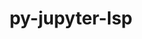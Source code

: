 ---
title: "py-jupyter-lsp"
layout: cache
categories: [package, develop]
meta: {"compilers": ["none"], "num_specs": 68, "num_specs_by_stack": {"data-vis-sdk": 19, "e4s": 32, "e4s-neoverse-v2": 17, "root": 68}, "oss": ["ubuntu20.04", "ubuntu22.04"], "platforms": ["linux"], "stacks": ["data-vis-sdk", "e4s", "e4s-neoverse-v2", "root"], "targets": ["neoverse_v2", "x86_64_v3"], "versions": ["2.2.0"]}
spec_details: [{"compiler": "none", "hash": "2ptiertn6i7ygh2vyvk4q6w7dvev6a2a", "os": "ubuntu22.04", "platform": "linux", "size": "-", "stacks": ["e4s", "root"], "target": "x86_64_v3", "variants": ["build_system=python_pip"], "versions": ["2.2.0"]}, {"compiler": "none", "hash": "3nxxwvqht42inlx3vdxo5ik3sr6z5t5b", "os": "ubuntu20.04", "platform": "linux", "size": "-", "stacks": ["data-vis-sdk", "root"], "target": "x86_64_v3", "variants": ["build_system=python_pip"], "versions": ["2.2.0"]}, {"compiler": "none", "hash": "444of6wxsrxw3ib27wbfucwcomx7bm6c", "os": "ubuntu20.04", "platform": "linux", "size": "-", "stacks": ["data-vis-sdk", "root"], "target": "x86_64_v3", "variants": ["build_system=python_pip"], "versions": ["2.2.0"]}, {"compiler": "none", "hash": "4rqtkcia4j4ssidlrnzxjnhvzofdbjpm", "os": "ubuntu22.04", "platform": "linux", "size": "-", "stacks": ["e4s-neoverse-v2", "root"], "target": "neoverse_v2", "variants": ["build_system=python_pip"], "versions": ["2.2.0"]}, {"compiler": "none", "hash": "67y3ithoc2d7teb3z3o6re442dsk2qwo", "os": "ubuntu22.04", "platform": "linux", "size": "-", "stacks": ["e4s", "root"], "target": "x86_64_v3", "variants": ["build_system=python_pip"], "versions": ["2.2.0"]}, {"compiler": "none", "hash": "6m3j27ucgnz2lknqgbihdne2iggmxf7z", "os": "ubuntu22.04", "platform": "linux", "size": "-", "stacks": ["e4s-neoverse-v2", "root"], "target": "neoverse_v2", "variants": ["build_system=python_pip"], "versions": ["2.2.0"]}, {"compiler": "none", "hash": "6mrlg4qjxnm2yqna3iynojjlz55payyq", "os": "ubuntu22.04", "platform": "linux", "size": "-", "stacks": ["e4s", "root"], "target": "x86_64_v3", "variants": ["build_system=python_pip"], "versions": ["2.2.0"]}, {"compiler": "none", "hash": "6r2g3vvdvpxayeio3blhuqne33xnvd56", "os": "ubuntu22.04", "platform": "linux", "size": "-", "stacks": ["e4s-neoverse-v2", "root"], "target": "neoverse_v2", "variants": ["build_system=python_pip"], "versions": ["2.2.0"]}, {"compiler": "none", "hash": "7cqkgixeaunslmmughqynnjq55u3erpc", "os": "ubuntu20.04", "platform": "linux", "size": "-", "stacks": ["data-vis-sdk", "root"], "target": "x86_64_v3", "variants": ["build_system=python_pip"], "versions": ["2.2.0"]}, {"compiler": "none", "hash": "7gm7vses6fgjxlqediosjspeeboo5itn", "os": "ubuntu22.04", "platform": "linux", "size": "-", "stacks": ["e4s-neoverse-v2", "root"], "target": "neoverse_v2", "variants": ["build_system=python_pip"], "versions": ["2.2.0"]}, {"compiler": "none", "hash": "7mo6hxpjhisdszo5rpfvdm6vziko7bmp", "os": "ubuntu22.04", "platform": "linux", "size": "-", "stacks": ["e4s", "root"], "target": "x86_64_v3", "variants": ["build_system=python_pip"], "versions": ["2.2.0"]}, {"compiler": "none", "hash": "7vxcpna4iru27rgcq53stg3qpevapjec", "os": "ubuntu22.04", "platform": "linux", "size": "-", "stacks": ["e4s", "root"], "target": "x86_64_v3", "variants": ["build_system=python_pip"], "versions": ["2.2.0"]}, {"compiler": "none", "hash": "a3p36mowxuqvia2alvofx7cloja6dsjj", "os": "ubuntu22.04", "platform": "linux", "size": "-", "stacks": ["e4s-neoverse-v2", "root"], "target": "neoverse_v2", "variants": ["build_system=python_pip"], "versions": ["2.2.0"]}, {"compiler": "none", "hash": "akzv5tvxqz4dxscqeznolqhfhyumcpzk", "os": "ubuntu20.04", "platform": "linux", "size": "-", "stacks": ["data-vis-sdk", "root"], "target": "x86_64_v3", "variants": ["build_system=python_pip"], "versions": ["2.2.0"]}, {"compiler": "none", "hash": "aopz5jeang2kgzvjswctqyivbccvtuts", "os": "ubuntu22.04", "platform": "linux", "size": "-", "stacks": ["e4s-neoverse-v2", "root"], "target": "neoverse_v2", "variants": ["build_system=python_pip"], "versions": ["2.2.0"]}, {"compiler": "none", "hash": "ar3nwd3fisp55y6ogb4xhoxrruraggob", "os": "ubuntu22.04", "platform": "linux", "size": "-", "stacks": ["e4s", "root"], "target": "x86_64_v3", "variants": ["build_system=python_pip"], "versions": ["2.2.0"]}, {"compiler": "none", "hash": "arkajd5pa2oqhgblw4nysw3p5aoca53k", "os": "ubuntu22.04", "platform": "linux", "size": "-", "stacks": ["e4s", "root"], "target": "x86_64_v3", "variants": ["build_system=python_pip"], "versions": ["2.2.0"]}, {"compiler": "none", "hash": "bcbvtthm5ckbijcjt5hlnzhr5575j4xo", "os": "ubuntu22.04", "platform": "linux", "size": "-", "stacks": ["e4s", "root"], "target": "x86_64_v3", "variants": ["build_system=python_pip"], "versions": ["2.2.0"]}, {"compiler": "none", "hash": "bjem77r6mbuvlnvutczd6cy5dmdqfok2", "os": "ubuntu20.04", "platform": "linux", "size": "-", "stacks": ["data-vis-sdk", "root"], "target": "x86_64_v3", "variants": ["build_system=python_pip"], "versions": ["2.2.0"]}, {"compiler": "none", "hash": "bzzhj7t3u2lyoqovambrmks6nugmv3m3", "os": "ubuntu22.04", "platform": "linux", "size": "-", "stacks": ["e4s-neoverse-v2", "root"], "target": "neoverse_v2", "variants": ["build_system=python_pip"], "versions": ["2.2.0"]}, {"compiler": "none", "hash": "c7vn7g7dqak7k44bfdopruvjfv56taez", "os": "ubuntu22.04", "platform": "linux", "size": "-", "stacks": ["e4s", "root"], "target": "x86_64_v3", "variants": ["build_system=python_pip"], "versions": ["2.2.0"]}, {"compiler": "none", "hash": "cdbuey47bcwgg3t5uzab2fkcbs5jtq2n", "os": "ubuntu22.04", "platform": "linux", "size": "-", "stacks": ["e4s", "root"], "target": "x86_64_v3", "variants": ["build_system=python_pip"], "versions": ["2.2.0"]}, {"compiler": "none", "hash": "cdpxkki75arr43anm5a73spmqg5lcpkt", "os": "ubuntu22.04", "platform": "linux", "size": "-", "stacks": ["e4s", "root"], "target": "x86_64_v3", "variants": ["build_system=python_pip"], "versions": ["2.2.0"]}, {"compiler": "none", "hash": "d7xogezvdescivlpwufryt6io54takeo", "os": "ubuntu22.04", "platform": "linux", "size": "-", "stacks": ["e4s", "root"], "target": "x86_64_v3", "variants": ["build_system=python_pip"], "versions": ["2.2.0"]}, {"compiler": "none", "hash": "dgfr7hfuurf2y27gtsxivg54gwqbllea", "os": "ubuntu22.04", "platform": "linux", "size": "-", "stacks": ["e4s", "root"], "target": "x86_64_v3", "variants": ["build_system=python_pip"], "versions": ["2.2.0"]}, {"compiler": "none", "hash": "due7563ynkzspvkj2xyp23y62wzuenb3", "os": "ubuntu20.04", "platform": "linux", "size": "-", "stacks": ["data-vis-sdk", "root"], "target": "x86_64_v3", "variants": ["build_system=python_pip"], "versions": ["2.2.0"]}, {"compiler": "none", "hash": "e4fq6o2hfce7xymokt3nvlmx5eiglz64", "os": "ubuntu22.04", "platform": "linux", "size": "-", "stacks": ["e4s-neoverse-v2", "root"], "target": "neoverse_v2", "variants": ["build_system=python_pip"], "versions": ["2.2.0"]}, {"compiler": "none", "hash": "e5ijaweq2wtpaegeqvpaaqjz3qwyaxl5", "os": "ubuntu22.04", "platform": "linux", "size": "-", "stacks": ["e4s", "root"], "target": "x86_64_v3", "variants": ["build_system=python_pip"], "versions": ["2.2.0"]}, {"compiler": "none", "hash": "eszglgdqaxfvqm4kngjureeld2xqogz5", "os": "ubuntu22.04", "platform": "linux", "size": "-", "stacks": ["e4s", "root"], "target": "x86_64_v3", "variants": ["build_system=python_pip"], "versions": ["2.2.0"]}, {"compiler": "none", "hash": "f4hcgtcdms7yleqss7tqmijxvejys6cw", "os": "ubuntu20.04", "platform": "linux", "size": "-", "stacks": ["data-vis-sdk", "root"], "target": "x86_64_v3", "variants": ["build_system=python_pip"], "versions": ["2.2.0"]}, {"compiler": "none", "hash": "f4w63wdhwwlq4nbguiib7cq7no67fnzy", "os": "ubuntu22.04", "platform": "linux", "size": "-", "stacks": ["e4s-neoverse-v2", "root"], "target": "neoverse_v2", "variants": ["build_system=python_pip"], "versions": ["2.2.0"]}, {"compiler": "none", "hash": "fraagsq2rrnnjxfydgjtc37md22gfphx", "os": "ubuntu20.04", "platform": "linux", "size": "-", "stacks": ["data-vis-sdk", "root"], "target": "x86_64_v3", "variants": ["build_system=python_pip"], "versions": ["2.2.0"]}, {"compiler": "none", "hash": "ftvfngxu6hyz5jr6kz2bz2wxn7wlbpwy", "os": "ubuntu22.04", "platform": "linux", "size": "-", "stacks": ["e4s", "root"], "target": "x86_64_v3", "variants": ["build_system=python_pip"], "versions": ["2.2.0"]}, {"compiler": "none", "hash": "gz2jfm46mhrmbycqicftvsj7sbsmcxay", "os": "ubuntu22.04", "platform": "linux", "size": "-", "stacks": ["e4s-neoverse-v2", "root"], "target": "neoverse_v2", "variants": ["build_system=python_pip"], "versions": ["2.2.0"]}, {"compiler": "none", "hash": "hauw26d4a3ju6nok55o6bed7tqcupx6w", "os": "ubuntu22.04", "platform": "linux", "size": "-", "stacks": ["e4s-neoverse-v2", "root"], "target": "neoverse_v2", "variants": ["build_system=python_pip"], "versions": ["2.2.0"]}, {"compiler": "none", "hash": "hldphkolpg546dbxrxsinaagdcjccira", "os": "ubuntu22.04", "platform": "linux", "size": "-", "stacks": ["e4s", "root"], "target": "x86_64_v3", "variants": ["build_system=python_pip"], "versions": ["2.2.0"]}, {"compiler": "none", "hash": "hucbzgv4q2if7uqifmaf7s7muqepiv4d", "os": "ubuntu22.04", "platform": "linux", "size": "-", "stacks": ["e4s", "root"], "target": "x86_64_v3", "variants": ["build_system=python_pip"], "versions": ["2.2.0"]}, {"compiler": "none", "hash": "jnngp5rr3kv4yqtshdfisrm5wklxelso", "os": "ubuntu22.04", "platform": "linux", "size": "-", "stacks": ["e4s", "root"], "target": "x86_64_v3", "variants": ["build_system=python_pip"], "versions": ["2.2.0"]}, {"compiler": "none", "hash": "jorei7hyifiu2srw4bohffbpjay5a4id", "os": "ubuntu22.04", "platform": "linux", "size": "-", "stacks": ["e4s-neoverse-v2", "root"], "target": "neoverse_v2", "variants": ["build_system=python_pip"], "versions": ["2.2.0"]}, {"compiler": "none", "hash": "jvlf6ntecvzsaiaw656n7slrdehlpvvw", "os": "ubuntu22.04", "platform": "linux", "size": "-", "stacks": ["e4s-neoverse-v2", "root"], "target": "neoverse_v2", "variants": ["build_system=python_pip"], "versions": ["2.2.0"]}, {"compiler": "none", "hash": "kd37xilusnaeduzxsswonurtfrfrmitt", "os": "ubuntu20.04", "platform": "linux", "size": "-", "stacks": ["data-vis-sdk", "root"], "target": "x86_64_v3", "variants": ["build_system=python_pip"], "versions": ["2.2.0"]}, {"compiler": "none", "hash": "klec455viyv4sijbi4wvpzi533bok6vl", "os": "ubuntu22.04", "platform": "linux", "size": "-", "stacks": ["e4s-neoverse-v2", "root"], "target": "neoverse_v2", "variants": ["build_system=python_pip"], "versions": ["2.2.0"]}, {"compiler": "none", "hash": "kxdnfx3vi32l6gremft57ghitoxbvfn6", "os": "ubuntu20.04", "platform": "linux", "size": "-", "stacks": ["data-vis-sdk", "root"], "target": "x86_64_v3", "variants": ["build_system=python_pip"], "versions": ["2.2.0"]}, {"compiler": "none", "hash": "lvxnjfrx2mnscbxguzgyhzwqv4qfhdml", "os": "ubuntu22.04", "platform": "linux", "size": "-", "stacks": ["e4s", "root"], "target": "x86_64_v3", "variants": ["build_system=python_pip"], "versions": ["2.2.0"]}, {"compiler": "none", "hash": "maryj3mjq3pu37acmmojquvxeg73wryq", "os": "ubuntu20.04", "platform": "linux", "size": "-", "stacks": ["data-vis-sdk", "root"], "target": "x86_64_v3", "variants": ["build_system=python_pip"], "versions": ["2.2.0"]}, {"compiler": "none", "hash": "mkcska6rti4tw27fkwbu6svk3ij52sbf", "os": "ubuntu22.04", "platform": "linux", "size": "-", "stacks": ["e4s", "root"], "target": "x86_64_v3", "variants": ["build_system=python_pip"], "versions": ["2.2.0"]}, {"compiler": "none", "hash": "ms44xocen5kcvauapjzdmy5gvu5vbqfl", "os": "ubuntu22.04", "platform": "linux", "size": "-", "stacks": ["e4s-neoverse-v2", "root"], "target": "neoverse_v2", "variants": ["build_system=python_pip"], "versions": ["2.2.0"]}, {"compiler": "none", "hash": "nsihjw73fbutz5dgllpyuj2tv3fbvdu2", "os": "ubuntu22.04", "platform": "linux", "size": "-", "stacks": ["e4s", "root"], "target": "x86_64_v3", "variants": ["build_system=python_pip"], "versions": ["2.2.0"]}, {"compiler": "none", "hash": "nvrrkyi7ld4nva3ytm5zs7iaieznlyxf", "os": "ubuntu20.04", "platform": "linux", "size": "-", "stacks": ["data-vis-sdk", "root"], "target": "x86_64_v3", "variants": ["build_system=python_pip"], "versions": ["2.2.0"]}, {"compiler": "none", "hash": "nwa4glx76b5u736ydbsj5lv4wfdxhcn6", "os": "ubuntu20.04", "platform": "linux", "size": "-", "stacks": ["data-vis-sdk", "root"], "target": "x86_64_v3", "variants": ["build_system=python_pip"], "versions": ["2.2.0"]}, {"compiler": "none", "hash": "nyhxl3xbwruzua5vccrvnti2jcskni2d", "os": "ubuntu22.04", "platform": "linux", "size": "-", "stacks": ["e4s", "root"], "target": "x86_64_v3", "variants": ["build_system=python_pip"], "versions": ["2.2.0"]}, {"compiler": "none", "hash": "o7vujb6krydplzrwimvtzbs52pg2rchh", "os": "ubuntu22.04", "platform": "linux", "size": "-", "stacks": ["e4s", "root"], "target": "x86_64_v3", "variants": ["build_system=python_pip"], "versions": ["2.2.0"]}, {"compiler": "none", "hash": "pa32kim4cscvo7em3beoyyuqh3pfkdpt", "os": "ubuntu22.04", "platform": "linux", "size": "-", "stacks": ["e4s", "root"], "target": "x86_64_v3", "variants": ["build_system=python_pip"], "versions": ["2.2.0"]}, {"compiler": "none", "hash": "r4jyzpg5ztg52xcprokps7t5zduviqk5", "os": "ubuntu22.04", "platform": "linux", "size": "-", "stacks": ["e4s", "root"], "target": "x86_64_v3", "variants": ["build_system=python_pip"], "versions": ["2.2.0"]}, {"compiler": "none", "hash": "seosdu4s4uiu3s3wckqf5qulpuwxlw4l", "os": "ubuntu22.04", "platform": "linux", "size": "-", "stacks": ["e4s", "root"], "target": "x86_64_v3", "variants": ["build_system=python_pip"], "versions": ["2.2.0"]}, {"compiler": "none", "hash": "slkx5x5jtu7dbswxh6y3sgtdoda4yggg", "os": "ubuntu20.04", "platform": "linux", "size": "-", "stacks": ["data-vis-sdk", "root"], "target": "x86_64_v3", "variants": ["build_system=python_pip"], "versions": ["2.2.0"]}, {"compiler": "none", "hash": "sucji5b6h76t4nn7zzwau74zogy6ftnb", "os": "ubuntu20.04", "platform": "linux", "size": "-", "stacks": ["data-vis-sdk", "root"], "target": "x86_64_v3", "variants": ["build_system=python_pip"], "versions": ["2.2.0"]}, {"compiler": "none", "hash": "tfuwnmotbzslhmbnuijvojzmieq4tdhc", "os": "ubuntu20.04", "platform": "linux", "size": "-", "stacks": ["data-vis-sdk", "root"], "target": "x86_64_v3", "variants": ["build_system=python_pip"], "versions": ["2.2.0"]}, {"compiler": "none", "hash": "twkx3y3q7dqjp4jnjp6z37eaxlbkhpvs", "os": "ubuntu20.04", "platform": "linux", "size": "-", "stacks": ["data-vis-sdk", "root"], "target": "x86_64_v3", "variants": ["build_system=python_pip"], "versions": ["2.2.0"]}, {"compiler": "none", "hash": "vj3joo3jov3up4xwgenyf2ko7fad7tfb", "os": "ubuntu22.04", "platform": "linux", "size": "-", "stacks": ["e4s", "root"], "target": "x86_64_v3", "variants": ["build_system=python_pip"], "versions": ["2.2.0"]}, {"compiler": "none", "hash": "vv7jxpwmcydf6tdkknyacohryvfsbpjn", "os": "ubuntu22.04", "platform": "linux", "size": "-", "stacks": ["e4s", "root"], "target": "x86_64_v3", "variants": ["build_system=python_pip"], "versions": ["2.2.0"]}, {"compiler": "none", "hash": "w7nbj6hs5j4gfjxn5sx3j77n4dldqefi", "os": "ubuntu22.04", "platform": "linux", "size": "-", "stacks": ["e4s-neoverse-v2", "root"], "target": "neoverse_v2", "variants": ["build_system=python_pip"], "versions": ["2.2.0"]}, {"compiler": "none", "hash": "wxhuxhmrj523dftulqojheamale6azd2", "os": "ubuntu20.04", "platform": "linux", "size": "-", "stacks": ["data-vis-sdk", "root"], "target": "x86_64_v3", "variants": ["build_system=python_pip"], "versions": ["2.2.0"]}, {"compiler": "none", "hash": "ydzcjdd5g5vkdn7enr3jmj7ongyouwj2", "os": "ubuntu22.04", "platform": "linux", "size": "-", "stacks": ["e4s", "root"], "target": "x86_64_v3", "variants": ["build_system=python_pip"], "versions": ["2.2.0"]}, {"compiler": "none", "hash": "ypn7bcps5yh6x2sczqwb35p4tjt3uxlw", "os": "ubuntu22.04", "platform": "linux", "size": "-", "stacks": ["e4s-neoverse-v2", "root"], "target": "neoverse_v2", "variants": ["build_system=python_pip"], "versions": ["2.2.0"]}, {"compiler": "none", "hash": "yszorivnpgdk3yply4jajtbyfnyv7nzo", "os": "ubuntu22.04", "platform": "linux", "size": "-", "stacks": ["e4s", "root"], "target": "x86_64_v3", "variants": ["build_system=python_pip"], "versions": ["2.2.0"]}, {"compiler": "none", "hash": "yxgicsy26zpcofbkf5jc7pavfgsi253f", "os": "ubuntu22.04", "platform": "linux", "size": "-", "stacks": ["e4s", "root"], "target": "x86_64_v3", "variants": ["build_system=python_pip"], "versions": ["2.2.0"]}, {"compiler": "none", "hash": "z5erawxn66fjsygb32fyrgrikqpgs7cc", "os": "ubuntu20.04", "platform": "linux", "size": "-", "stacks": ["data-vis-sdk", "root"], "target": "x86_64_v3", "variants": ["build_system=python_pip"], "versions": ["2.2.0"]}]
---